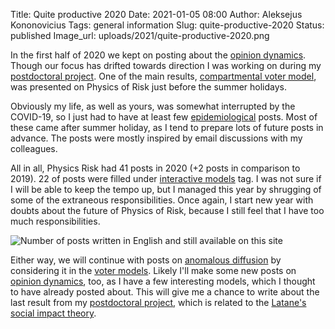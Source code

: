Title: Quite productive 2020
Date: 2021-01-05 08:00
Author: Aleksejus Kononovicius
Tags: general information
Slug: quite-productive-2020
Status: published
Image_url: uploads/2021/quite-productive-2020.png

In the first half of 2020 we kept on posting about the
[opinion dynamics](/tag/opinion-dynamics/). Though our focus has drifted
towards direction I was working on during my
[postdoctoral project](/tag/postdoctoral-project/). One of the main results,
[compartmental voter model](/tag/compartmental-voter-model/), was presented
on Physics of Risk just before the summer holidays.

Obviously my life, as well as yours, was somewhat interrupted by the COVID-19,
so I just had to have at least few [epidemiological](/tag/epidemiology/) posts.
Most of these came after summer holiday, as I tend to prepare lots of future
posts in advance. The posts were mostly inspired by email discussions with my
colleagues.

All in all, Physics Risk had 41 posts in 2020 (+2 posts in comparison to 2019).
22 of posts were filled under [interactive models](/tag/interactive-models/)
tag. I was not sure if I will be able to keep the tempo up, but I managed this
year by shrugging of some of the extraneous responsibilities. Once again, I
start new year with doubts about the future of Physics of Risk, because I still
feel that I have too much responsibilities.

![Number of posts written in English and still available on this site]({static}/uploads/2021/quite-productive-2020.png "The
number of posts written in English and still available on this iteration of Physics
of Risk. The wide bars represent total number of posts for each year since 2010,
while the narrower bars represent a number of posts with 'Interactive models' tag.")

Either way, we will continue with posts on
[anomalous diffusion](/tag/anomalous-diffusion/) by considering it in the
[voter models](/tag/voter-model/). Likely I'll make some new posts on
[opinion dynamics](/tag/opinion-dynamics/), too, as I have a few interesting
models, which I thought to have already posted about. This will give me a
chance to write about the last result from my
[postdoctoral project](/tag/postdoctoral-project/), which is related to the
[Latane's social impact theory](https://en.wikipedia.org/wiki/Social_impact_theory).
